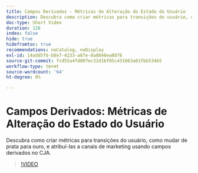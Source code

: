 ```yaml
---
title: Campos Derivados - Métricas de Alteração do Estado do Usuário
description: Descubra como criar métricas para transições do usuário, como mudar de prata para ouro, e atribuí-las a canais de marketing usando campos derivados no CJA.
doc-type: Short Video
duration: 126
index: false
hide: true
hidefromtoc: true
recommendations: noCatalog, noDisplay
exl-id: 14add5f6-b8e7-4233-a87e-8a8846ea8076
source-git-commit: fcd55a4fd007ec32d1bf05c431663a01fbb534b5
workflow-type: tm+mt
source-wordcount: '64'
ht-degree: 0%

---
```


# Campos Derivados: Métricas de Alteração do Estado do Usuário

Descubra como criar métricas para transições do usuário, como mudar de prata para ouro, e atribuí-las a canais de marketing usando campos derivados no CJA.

<!-- 85_S103_3442450_125_derived-fields-user-state-change-metrics -->
>[!VIDEO](https://video.tv.adobe.com/v/3458355/?learn=on&enablevpops=true)
